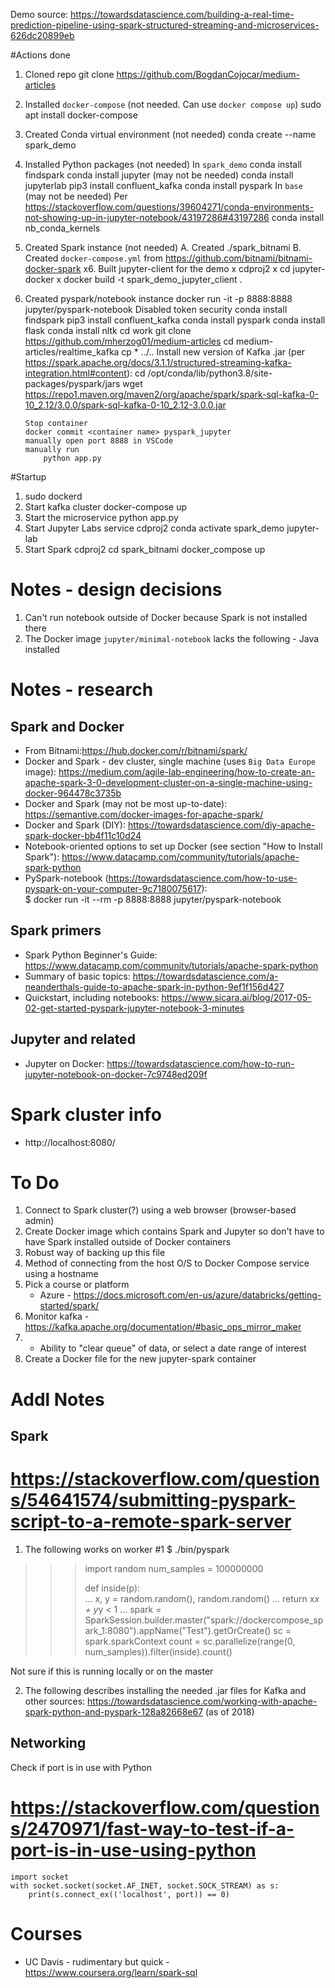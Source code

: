Demo source:  https://towardsdatascience.com/building-a-real-time-prediction-pipeline-using-spark-structured-streaming-and-microservices-626dc20899eb

#Actions done
1.  Cloned repo
        git clone https://github.com/BogdanCojocar/medium-articles
2.  Installed ```docker-compose``` (not needed.  Can use ```docker compose up```)
        sudo apt install docker-compose
3.  Created Conda virtual environment (not needed)
        conda create --name spark_demo
4.  Installed Python packages (not needed)
        In ```spark_demo```
            conda install findspark
            conda install jupyter  (may not be needed)
            conda install jupyterlab
            pip3 install confluent_kafka
            conda install pyspark
        In ```base``` (may not be needed)
            Per https://stackoverflow.com/questions/39604271/conda-environments-not-showing-up-in-jupyter-notebook/43197286#43197286
                conda install nb_conda_kernels 
5.  Created Spark instance (not needed)
        A.  Created ./spark_bitnami
        B.  Created ```docker-compose.yml``` from https://github.com/bitnami/bitnami-docker-spark
x6.  Built jupyter-client for the demo
x        cdproj2
x        cd jupyter-docker
x        docker build -t spark_demo_jupyter_client .        

6.  Created pyspark/notebook instance
        docker run -it -p 8888:8888 jupyter/pyspark-notebook
        Disabled token security
        conda install findspark
        pip3 install confluent_kafka
        conda install pyspark
        conda install flask
        conda install nltk
        cd work
        git clone https://github.com/mherzog01/medium-articles
        cd medium-articles/realtime_kafka
        cp * ../..
        Install new version of Kafka .jar (per https://spark.apache.org/docs/3.1.1/structured-streaming-kafka-integration.html#content):
            cd /opt/conda/lib/python3.8/site-packages/pyspark/jars
            wget https://repo1.maven.org/maven2/org/apache/spark/spark-sql-kafka-0-10_2.12/3.0.0/spark-sql-kafka-0-10_2.12-3.0.0.jar

        Stop container
        docker commit <container name> pyspark_jupyter
        manually open port 8888 in VSCode
        manually run 
            python app.py


#Startup
1.  sudo dockerd
2.  Start kafka cluster
        docker-compose up
3.  Start the microservice
        python app.py
4.  Start Jupyter Labs service
        cdproj2
        conda activate spark_demo
        jupyter-lab
5.  Start Spark
        cdproj2
        cd spark_bitnami
        docker_compose up


# Notes - design decisions
1.  Can't run notebook outside of Docker because Spark is not installed there
2.  The Docker image `jupyter/minimal-notebook` lacks the following
        - Java installed

# Notes - research

## Spark and Docker
* From Bitnami:https://hub.docker.com/r/bitnami/spark/
* Docker and Spark - dev cluster, single machine (uses ```Big Data Europe``` image): https://medium.com/agile-lab-engineering/how-to-create-an-apache-spark-3-0-development-cluster-on-a-single-machine-using-docker-964478c3735b
* Docker and Spark (may not be most up-to-date):  https://semantive.com/docker-images-for-apache-spark/
* Docker and Spark (DIY):  https://towardsdatascience.com/diy-apache-spark-docker-bb4f11c10d24
* Notebook-oriented options to set up Docker (see section "How to Install Spark"):  https://www.datacamp.com/community/tutorials/apache-spark-python
* PySpark-notebook (https://towardsdatascience.com/how-to-use-pyspark-on-your-computer-9c7180075617):  
    $ docker run -it --rm -p 8888:8888 jupyter/pyspark-notebook 

## Spark primers
* Spark Python Beginner's Guide:  https://www.datacamp.com/community/tutorials/apache-spark-python
* Summary of basic topics:  https://towardsdatascience.com/a-neanderthals-guide-to-apache-spark-in-python-9ef1f156d427
* Quickstart, including notebooks:  https://www.sicara.ai/blog/2017-05-02-get-started-pyspark-jupyter-notebook-3-minutes


## Jupyter and related
* Jupyter on Docker: https://towardsdatascience.com/how-to-run-jupyter-notebook-on-docker-7c9748ed209f

# Spark cluster info
* http://localhost:8080/


# To Do
1.  Connect to Spark cluster(?) using a web browser (browser-based admin)
2.  Create Docker image which contains Spark and Jupyter so don't have to have Spark installed outside of Docker containers
3.  Robust way of backing up this file
4.  Method of connecting from the host O/S to Docker Compose service using a hostname 
5.  Pick a course or platform
    - Azure - https://docs.microsoft.com/en-us/azure/databricks/getting-started/spark/
6.  Monitor kafka - https://kafka.apache.org/documentation/#basic_ops_mirror_maker
7.  * Ability to "clear queue" of data, or select a date range of interest
8.  Create a Docker file for the new jupyter-spark container

# Addl Notes

## Spark

# https://stackoverflow.com/questions/54641574/submitting-pyspark-script-to-a-remote-spark-server
1.  The following works on worker #1
$ ./bin/pyspark
>>> import random
>>> num_samples = 100000000
>>> 
>>> def inside(p):     
...   x, y = random.random(), random.random()
...   return x*x + y*y < 1
... 
>>> spark = SparkSession.builder.master("spark://dockercompose_spark_1:8080").appName("Test").getOrCreate()
>>> sc = spark.sparkContext
>>> count = sc.parallelize(range(0, num_samples)).filter(inside).count()

Not sure if this is running locally or on the master

2.  The following describes installing the needed .jar files for Kafka and other sources:  https://towardsdatascience.com/working-with-apache-spark-python-and-pyspark-128a82668e67 (as of 2018)


## Networking

Check if port is in use with Python
# https://stackoverflow.com/questions/2470971/fast-way-to-test-if-a-port-is-in-use-using-python
    import socket
    with socket.socket(socket.AF_INET, socket.SOCK_STREAM) as s:
        print(s.connect_ex(('localhost', port)) == 0)


# Courses
* UC Davis - rudimentary but quick - https://www.coursera.org/learn/spark-sql

